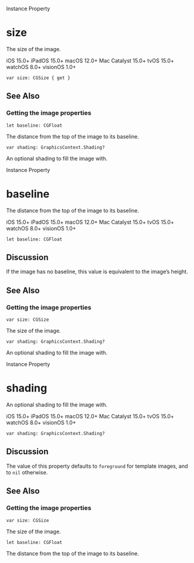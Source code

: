Instance Property

# size

The size of the image.

iOS 15.0+  iPadOS 15.0+  macOS 12.0+  Mac Catalyst 15.0+  tvOS 15.0+  watchOS
8.0+  visionOS 1.0+

    
    
    var size: CGSize { get }

## See Also

### Getting the image properties

`let baseline: CGFloat`

The distance from the top of the image to its baseline.

`var shading: GraphicsContext.Shading?`

An optional shading to fill the image with.

Instance Property

# baseline

The distance from the top of the image to its baseline.

iOS 15.0+  iPadOS 15.0+  macOS 12.0+  Mac Catalyst 15.0+  tvOS 15.0+  watchOS
8.0+  visionOS 1.0+

    
    
    let baseline: CGFloat

## Discussion

If the image has no baseline, this value is equivalent to the image’s height.

## See Also

### Getting the image properties

`var size: CGSize`

The size of the image.

`var shading: GraphicsContext.Shading?`

An optional shading to fill the image with.

Instance Property

# shading

An optional shading to fill the image with.

iOS 15.0+  iPadOS 15.0+  macOS 12.0+  Mac Catalyst 15.0+  tvOS 15.0+  watchOS
8.0+  visionOS 1.0+

    
    
    var shading: GraphicsContext.Shading?

## Discussion

The value of this property defaults to `foreground` for template images, and
to `nil` otherwise.

## See Also

### Getting the image properties

`var size: CGSize`

The size of the image.

`let baseline: CGFloat`

The distance from the top of the image to its baseline.


